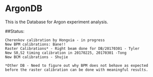 # ArgonDB


This is the Database for Argon experiment analysis. 

##Status:

    Cherenkov calibration by Hongxia - in progress
    New BPM calibrations: Bane!!
    Raster Calibrations* - Right beam done for DB/20170301 - Tyler
    New S0,S2 timing calibration in 20170225, 20170301 -Tong
    New BCM calibrations - Shujie
    
    *Other DB - Need to figure out why BPM does not behave as expected before the raster calibration can be done with meaningful results.
